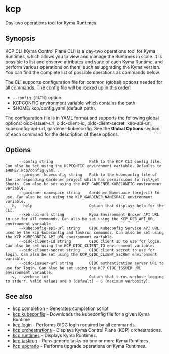# kcp
Day-two operations tool for Kyma Runtimes.

## Synopsis

KCP CLI (Kyma Control Plane CLI) is a day-two operations tool for Kyma Runtimes, which allows you to view and manage the Runtimes in scale.
It is possible to list and observe attributes and state of each Kyma Runtime, and perform various operations on them, such as upgrading the Kyma version.
You can find the complete list of possible operations as commands below.

The CLI supports configuration file for common (global) options needed for all commands. The config file will be looked up in this order:
  - `--config {PATH}` option
  - KCPCONFIG environment variable which contains the path
  - $HOME/.kcp/config.yaml (default path).

The configuration file is in YAML format and supports the following global options: oidc-issuer-url, oidc-client-id, oidc-client-secret, keb-api-url, kubeconfig-api-url, gardener-kubeconfig.
See the **Global Options** section of each command for the description of these options.

## Options

```
      --config string                Path to the KCP CLI config file. Can also be set using the KCPCONFIG environment variable. Defaults to $HOME/.kcp/config.yaml .
      --gardener-kubeconfig string   Path to the kubeconfig file of the corresponding Gardener project which has permissions to list/get Shoots. Can also be set using the KCP_GARDENER_KUBECONFIG environment variable.
      --gardener-namespace string    Gardener Namespace (project) to use. Can also be set using the KCP_GARDENER_NAMESPACE environment variable.
  -h, --help                         Option that displays help for the CLI.
      --keb-api-url string           Kyma Environment Broker API URL to use for all commands. Can also be set using the KCP_KEB_API_URL environment variable.
      --kubeconfig-api-url string    OIDC Kubeconfig Service API URL used by the kcp kubeconfig and taskrun commands. Can also be set using the KCP_KUBECONFIG_API_URL environment variable.
      --oidc-client-id string        OIDC client ID to use for login. Can also be set using the KCP_OIDC_CLIENT_ID environment variable.
      --oidc-client-secret string    OIDC client secret to use for login. Can also be set using the KCP_OIDC_CLIENT_SECRET environment variable.
      --oidc-issuer-url string       OIDC authentication server URL to use for login. Can also be set using the KCP_OIDC_ISSUER_URL environment variable.
  -v, --verbose int                  Option that turns verbose logging to stderr. Valid values are 0 (default) - 6 (maximum verbosity).
```

## See also

* [kcp completion](kcp_completion.md)	 - Generates completion script
* [kcp kubeconfig](kcp_kubeconfig.md)	 - Downloads the kubeconfig file for a given Kyma Runtime
* [kcp login](kcp_login.md)	 - Performs OIDC login required by all commands.
* [kcp orchestrations](kcp_orchestrations.md)	 - Displays Kyma Control Plane (KCP) orchestrations.
* [kcp runtimes](kcp_runtimes.md)	 - Displays Kyma Runtimes.
* [kcp taskrun](kcp_taskrun.md)	 - Runs generic tasks on one or more Kyma Runtimes.
* [kcp upgrade](kcp_upgrade.md)	 - Performs upgrade operations on Kyma Runtimes.

